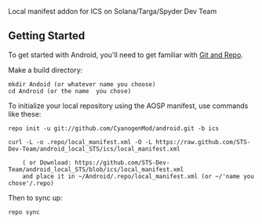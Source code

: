 Local manifest addon for ICS on Solana/Targa/Spyder Dev Team

Getting Started
---------------

To get started with Android, you'll need to get
familiar with [Git and Repo](http://source.android.com/download/using-repo).

Make a build directory:

	mkdir Andoid (or whatever name you choose)
	cd Android (or the name  you chose)
	

To initialize your local repository using the AOSP manifest, use commands like these:

    repo init -u git://github.com/CyanogenMod/android.git -b ics
    
    curl -L -o .repo/local_manifest.xml -O -L https://raw.github.com/STS-Dev-Team/android_local_STS/ics/local_manifest.xml

    	( or Download: https://github.com/STS-Dev-Team/android_local_STS/blob/ics/local_manifest.xml
		and place it in ~/Android/.repo/local_manifest.xml (or ~/'name you chose'/.repo)

Then to sync up:

    repo sync
